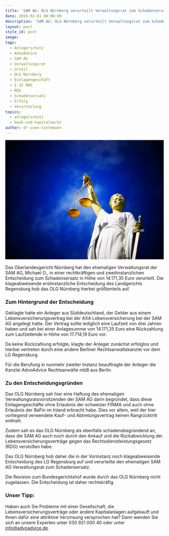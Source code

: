 ```yaml
---
title: 'SAM AG: OLG Nürnberg verurteilt Verwaltungsrat zum Schadensersatz'
date: 2019-02-01 00:00:00
description: 'SAM AG: OLG Nürnberg verurteilt Verwaltungsrat zum Schadensersatz'
layout: post
style_id: post
image:
tags:
  - Anlegerschutz
  - AdvoAdvice
  - SAM AG
  - Verwaltungsrat
  - Urteil
  - OLG Nürnberg
  - Einlagengeschäft
  - § 32 KWG
  - RDG
  - Schadensersatz
  - Erfolg
  - Verurteilung
topics:
  - anlegerschutz
  - bank-und-kapitalmarkt
author: dr-sven-tintemann
---
```


![Justitia - Foto Pixabay](/uploads/justice-2071539-640-3.jpg "Erfolg von AdvoAdvice vor dem OLG Nürnberg")

Das Oberlandesgericht Nürnberg hat den ehemaligen Verwaltungsrat der SAM AG, Michael O., in einer rechtkräftigen und zweitinstanzlichen Entscheidung zum Schadensersatz in Höhe von 14.171,35 Euro verurteilt. Die klageabweisende erstinstanzliche Entscheidung des Landgerichts Regensburg hob das OLG Nürnberg hierbei größtenteils auf.

### Zum Hintergrund der Entscheidung

Geklagte hatte ein Anleger aus Süddeutschland, der Gelder aus einem Lebensversicherungsvertrag bei der AXA Lebensversicherung bei der SAM AG angelegt hatte. Der Vertrag sollte lediglich eine Laufzeit von drei Jahren haben und sah bei einer Anlagesumme von 14.171,35 Euro eine Rückzahlung zum Laufzeitende in Höhe von 17.714,19 Euro vor.

Da keine Rückzahlung erfolgte, klagte der Anleger zunächst erfolglos und hierbei vertreten durch eine andere Berliner Rechtsanwaltskanzlei vor dem LG Regensburg.

Für die Berufung in nunmehr zweiter Instanz beauftragte der Anleger die Kanzlei AdvoAdvice Rechtsanwälte mbB aus Berlin.

### Zu den Entscheidungsgründen

Das OLG Nürnberg sah hier eine Haftung des ehemaligen Verwaltungsratsvorsitzenden der SAM AG darin begründet, dass diese Einlagengeschäfte ohne Erlaubnis der schweizer FINMA und auch ohne Erlaubnis der BaFin im Inland erbracht habe. Dies vor allem, weil der hier vorliegend verwendete Kauf- und Abtretungsvertrag keinen Rangrücktritt enthielt.

Zudem sah es das OLG Nürnberg als ebenfalls schadensbegründend an, dass die SAM AG auch noch durch den Ankauf und die Rückabwicklung der Lebensversicherungsverträge gegen das Rechtsdienstleistungsgesetz (RDG) verstoßen habe.

Das OLG Nürnberg hob daher die in der Vorinstanz noch klageabweisende Entscheidung des LG Regensburg auf und verurteilte den ehemaligen SAM AG Verwaltungsrat zum Schadensersatz.

Die Revision zum Bundesgerichtshof wurde durch das OLG Nürnberg nicht zugelassen. Die Entscheidung ist daher rechtskräfig.

### Unser Tipp:

Haben auch Sie Probleme mit einer Gesellschaft, die Lebensversicherungsverträge oder andere Kapitalanlagen aufgekauft und Ihnen dafür eine attriktive Verzinsung versprochen hat? Dann wenden Sie sich an unsere Experten unter 030 921 000 40 oder unter info@advoadvice.de.